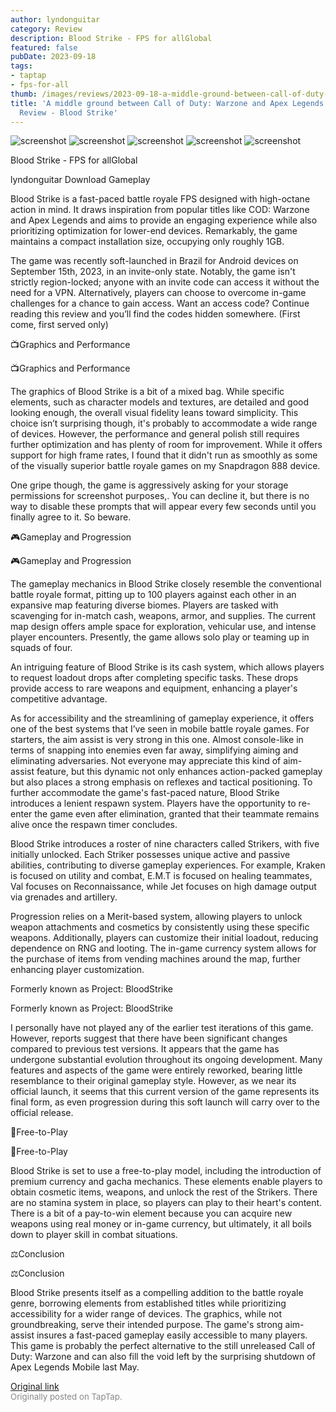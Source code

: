 ```yaml
---
author: lyndonguitar
category: Review
description: Blood Strike - FPS for allGlobal
featured: false
pubDate: 2023-09-18
tags:
- taptap
- fps-for-all
thumb: /images/reviews/2023-09-18-a-middle-ground-between-call-of-duty-warzone-and-apex-legends--soft-launch-review---blood-0.avif
title: 'A middle ground between Call of Duty: Warzone and Apex Legends | Soft Launch
  Review - Blood Strike'
---
```


<div class="gallery">
  <img src="/images/reviews/2023-09-18-a-middle-ground-between-call-of-duty-warzone-and-apex-legends--soft-launch-review---blood-0.avif" alt="screenshot" />
  <img src="/images/reviews/2023-09-18-a-middle-ground-between-call-of-duty-warzone-and-apex-legends--soft-launch-review---blood-1.avif" alt="screenshot" />
  <img src="/images/reviews/2023-09-18-a-middle-ground-between-call-of-duty-warzone-and-apex-legends--soft-launch-review---blood-2.avif" alt="screenshot" />
  <img src="/images/reviews/2023-09-18-a-middle-ground-between-call-of-duty-warzone-and-apex-legends--soft-launch-review---blood-3.avif" alt="screenshot" />
  <img src="/images/reviews/2023-09-18-a-middle-ground-between-call-of-duty-warzone-and-apex-legends--soft-launch-review---blood-4.avif" alt="screenshot" />
</div>

Blood Strike - FPS for allGlobal

lyndonguitar
Download
Gameplay

Blood Strike is a fast-paced battle royale FPS designed with high-octane action in mind. It draws inspiration from popular titles like COD: Warzone and Apex Legends and aims to provide an engaging experience while also prioritizing optimization for lower-end devices. Remarkably, the game maintains a compact installation size, occupying only roughly 1GB.

The game was recently soft-launched in Brazil for Android devices on September 15th, 2023, in an invite-only state. Notably, the game isn't strictly region-locked; anyone with an invite code can access it without the need for a VPN. Alternatively, players can choose to overcome in-game challenges for a chance to gain access. Want an access code? Continue reading this review and you’ll find the codes hidden somewhere. (First come, first served only)

📺Graphics and Performance

📺Graphics and Performance

The graphics of Blood Strike is a bit of a mixed bag. While specific elements, such as character models and textures, are detailed and good looking enough, the overall visual fidelity leans toward simplicity. This choice isn’t surprising though, it's probably to accommodate a wide range of devices. However, the performance and general polish still requires further optimization and has plenty of room for improvement. While it offers support for high frame rates, I found that it didn't run as smoothly as some of the visually superior battle royale games on my Snapdragon 888 device.

One gripe though, the game is aggressively asking for your storage permissions for screenshot purposes,. You can decline it, but there is no way to disable these prompts that will appear every few seconds until you finally agree to it. So beware.

🎮Gameplay and Progression

🎮Gameplay and Progression

The gameplay mechanics in Blood Strike closely resemble the conventional battle royale format, pitting up to 100 players against each other in an expansive map featuring diverse biomes. Players are tasked with scavenging for in-match cash, weapons, armor, and supplies. The current map design offers ample space for exploration, vehicular use, and intense player encounters. Presently, the game allows solo play or teaming up in squads of four.

An intriguing feature of Blood Strike is its cash system, which allows players to request loadout drops after completing specific tasks. These drops provide access to rare weapons and equipment, enhancing a player's competitive advantage.

As for accessibility and the streamlining of gameplay experience, it offers one of the best systems that I’ve seen in mobile battle royale games. For starters, the aim assist is very strong in this one. Almost console-like in terms of snapping into enemies even far away, simplifying aiming and eliminating adversaries. Not everyone may appreciate this kind of aim-assist feature, but this dynamic not only enhances action-packed gameplay but also places a strong emphasis on reflexes and tactical positioning. To further accommodate the game's fast-paced nature, Blood Strike introduces a lenient respawn system. Players have the opportunity to re-enter the game even after elimination, granted that their teammate remains alive once the respawn timer concludes.

Blood Strike introduces a roster of nine characters called Strikers, with five initially unlocked. Each Striker possesses unique active and passive abilities, contributing to diverse gameplay experiences. For example, Kraken is focused on utility and combat, E.M.T is focused on healing teammates, Val focuses on Reconnaissance, while Jet focuses on high damage output via grenades and artillery.

Progression relies on a Merit-based system, allowing players to unlock weapon attachments and cosmetics by consistently using these specific weapons. Additionally, players can customize their initial loadout, reducing dependence on RNG and looting. The in-game currency system allows for the purchase of items from vending machines around the map, further enhancing player customization.

Formerly known as Project: BloodStrike

Formerly known as Project: BloodStrike

I personally have not played any of the earlier test iterations of this game. However, reports suggest that there have been significant changes compared to previous test versions. It appears that the game has undergone substantial evolution throughout its ongoing development. Many features and aspects of the game were entirely reworked, bearing little resemblance to their original gameplay style. However, as we near its official launch, it seems that this current version of the game represents its final form, as even progression during this soft launch will carry over to the official release.

📜Free-to-Play

📜Free-to-Play

Blood Strike is set to use a free-to-play model, including the introduction of premium currency and gacha mechanics. These elements enable players to obtain cosmetic items, weapons, and unlock the rest of the Strikers. There are no stamina system in place, so players can play to their heart's content. There is a bit of a pay-to-win element because you can acquire new weapons using real money or in-game currency, but ultimately, it all boils down to player skill in combat situations.

⚖️Conclusion

⚖️Conclusion

Blood Strike presents itself as a compelling addition to the battle royale genre, borrowing elements from established titles while prioritizing accessibility for a wider range of devices. The graphics, while not groundbreaking, serve their intended purpose. The game's strong aim-assist insures a fast-paced gameplay easily accessible to many players. This game is probably the perfect alternative to the still unreleased Call of Duty: Warzone and can also fill the void left by the surprising shutdown of Apex Legends Mobile last May.

[Original link](https://www.taptap.io/post/6310730)<br><span style="font-size: 0.95em; color: #888;">Originally posted on TapTap.</span>